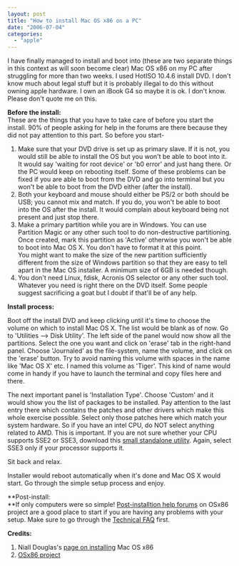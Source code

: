```yaml
---
layout: post
title: "How to install Mac OS x86 on a PC"
date: "2006-07-04"
categories: 
  - "apple"
---
```


I have finally managed to install and boot into (these are two separate things in this context as will soon become clear) Mac OS x86 on my PC after struggling for more than two weeks. I used HotISO 10.4.6 install DVD. I don't know much about legal stuff but it is probably illegal to do this without owning apple hardware. I own an iBook G4 so maybe it is ok. I don't know. Please don't quote me on this.

**Before the install:**  
These are the things that you have to take care of before you start the install. 90% of people asking for help in the forums are there because they did not pay attention to this part. So before you start-

1. Make sure that your DVD drive is set up as primary slave. If it is not, you would still be able to install the OS but you won't be able to boot into it. It would say 'waiting for root device' or 'b0 error' and just hang there. Or the PC would keep on rebooting itself. Some of these problems can be fixed if you are able to boot from the DVD and go into terminal but you won't be able to boot from the DVD either (after the install).
2. Both your keyboard and mouse should either be PS/2 or both should be USB; you cannot mix and match. If you do, you won't be able to boot into the OS after the install. It would complain about keyboard being not present and just stop there.
3. Make a primary partition while you are in Windows. You can use Partition Magic or any other such tool to do non-destructive partitioning. Once created, mark this partition as 'Active' otherwise you won't be able to boot into Mac OS X. You don't have to format it at this point.  
    You might want to make the size of the new partition sufficiently different from the size of Windows partition so that they are easy to tell apart in the Mac OS installer. A minimum size of 6GB is needed though.
4. You don't need Linux, fdisk, Acronis OS selector or any other such tool. Whatever you need is right there on the DVD itself. Some people suggest sacrificing a goat but I doubt if that'll be of any help.

**Install process:**

Boot off the install DVD and keep clicking until it's time to choose the volume on which to install Mac OS X. The list would be blank as of now. Go to 'Utilities --> Disk Utility'. The left side of the panel would now show all the partitions. Select the one you want and click on 'erase' tab in the right-hand panel. Choose 'Journaled' as the file-system, name the volume, and click on the 'erase' button. Try to avoid naming this volume with spaces in the name like 'Mac OS X' etc. I named this volume as 'Tiger'. This kind of name would come in handy if you have to launch the terminal and copy files here and there.

The next important panel is 'Installation Type'. Choose 'Custom' and it would show you the list of packages to be installed. Pay attention to the last entry there which contains the patches and other drivers which make this whole exercise possible. Select only those patches here which match your system hardware. So if you have an intel CPU, do NOT select anything related to AMD. This is important. If you are not sure whether your CPU supports SSE2 or SSE3, download this [small standalone utility](http://www.cpuid.com/cpuz.php "CPU-Z"). Again, select SSE3 only if your processor supports it.

Sit back and relax.

Installer would reboot automatically when it's done and Mac OS X would start. Go through the simple setup process and enjoy.

**Post-install:  
**If only computers were so simple! [Post-installtion help forums](http://forum.osx86project.org/index.php?showforum=61) on OSx86 project are a good place to start if you are having any problems with your setup. Make sure to go through the [Technical FAQ](http://wiki.osx86project.org/wiki/index.php/Technical_FAQ) first.

**Credits:**

1. Niall Douglas's [page on installing](http://www.nedprod.com/Niall_stuff/MacOS%20X/index.html) Mac OS x86[](http://www.osx86project.org/)
2. [OSx86 project](http://www.osx86project.org/)
